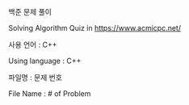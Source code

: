 백준 문제 풀이

Solving Algorithm Quiz in https://www.acmicpc.net/


사용 언어 : C++

Using language : C++


파일명 : 문제 번호

File Name : # of Problem
